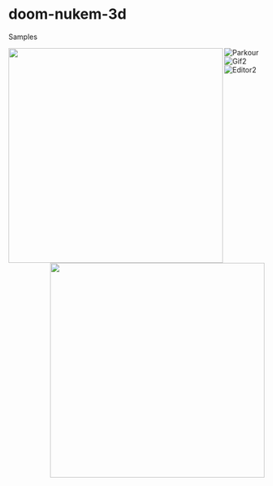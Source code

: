 # doom-nukem-3d

Samples

<img align="left" width="422" src=resources/parkour.gif>
<img align="right" width="422" src=resources/parkour.gif>

![Parkour](resources/parkour.gif)
![Gif2](resources/gif2.gif)
![Editor2](resources/editor2.gif)
